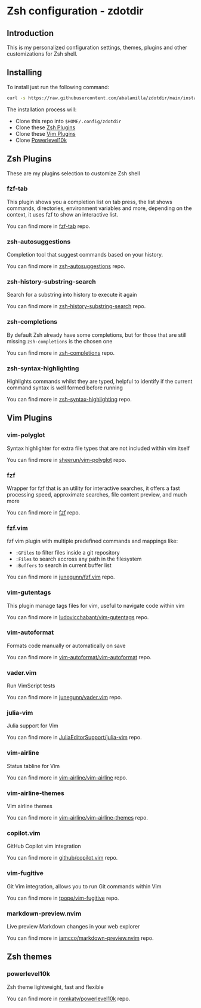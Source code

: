 # Zsh configuration - zdotdir

## Introduction

This is my personalized configuration settings, themes, plugins and other customizations for Zsh shell.

## Installing

To install just run the following command:

```zsh
curl -s https://raw.githubusercontent.com/abalamilla/zdotdir/main/install.sh | zsh
```

The installation process will:

-   Clone this repo into `$HOME/.config/zdotdir`
-   Clone these [Zsh Plugins](#zsh-plugins)
-   Clone these [Vim Plugins](#vim-plugins)
-   Clone [Powerlevel10k](#powerlevel10k)

## Zsh Plugins

These are my plugins selection to customize Zsh shell

### fzf-tab

This plugin shows you a completion list on tab press, the list shows commands, directories, environment variables and more, depending on the context, it uses fzf to show an interactive list.

You can find more in [fzf-tab](https://github.com/Aloxaf/fzf-tab) repo.

### zsh-autosuggestions

Completion tool that suggest commands based on your history.

You can find more in [zsh-autosuggestions](https://github.com/zsh-users/zsh-autosuggestions?tab=readme-ov-file#configuration) repo.

### zsh-history-substring-search

Search for a substring into history to execute it again

You can find more in [zsh-history-substring-search](https://github.com/zsh-users/zsh-history-substring-search) repo.

### zsh-completions

By default Zsh already have some completions, but for those that are still missing `zsh-completions` is the chosen one

You can find more in [zsh-completions](https://github.com/zsh-users/zsh-completions) repo.

### zsh-syntax-highlighting

Highlights commands whilst they are typed, helpful to identify if the current command syntax is well formed before running

You can find more in [zsh-syntax-highlighting](https://github.com/zsh-users/zsh-syntax-highlighting) repo.

## Vim Plugins

### vim-polyglot

Syntax highlighter for extra file types that are not included within vim itself

You can find more in [sheerun/vim-polyglot](https://github.com/sheerun/vim-polyglot) repo.

### fzf

Wrapper for fzf that is an utility for interactive searches, it offers a fast processing speed, approximate searches, file content preview, and much more

You can find more in [fzf](https://github.com/junegunn/fzf) repo.

### fzf.vim

fzf vim plugin with multiple predefined commands and mappings like:

-   `:GFiles` to filter files inside a git repository
-   `:Files` to search accross any path in the filesystem
-   `:Buffers` to search in current buffer list

You can find more in [junegunn/fzf.vim](https://github.com/junegunn/fzf.vim) repo.

### vim-gutentags

This plugin manage tags files for vim, useful to navigate code within vim

You can find more in [ludovicchabant/vim-gutentags](https://github.com/ludovicchabant/vim-gutentags) repo.

### vim-autoformat

Formats code manually or automatically on save

You can find more in [vim-autoformat/vim-autoformat](https://github.com/vim-autoformat/vim-autoformat) repo.

### vader.vim

Run VimScript tests

You can find more in [junegunn/vader.vim](https://github.com/junegunn/vader.vim) repo.

### julia-vim

Julia support for Vim

You can find more in [JuliaEditorSupport/julia-vim](https://github.com/JuliaEditorSupport/julia-vim) repo.

### vim-airline

Status tabline for Vim

You can find more in [vim-airline/vim-airline](https://github.com/vim-airline/vim-airline) repo.

### vim-airline-themes

Vim airline themes

You can find more in [vim-airline/vim-airline-themes](https://github.com/vim-airline/vim-airline-themes) repo.

### copilot.vim

GitHub Copilot vim integration

You can find more in [github/copilot.vim](https://github.com/github/copilot.vim) repo.

### vim-fugitive

Git Vim integration, allows you to run Git commands within Vim

You can find more in [tpope/vim-fugitive](https://github.com/tpope/vim-fugitive) repo.

### markdown-preview.nvim

Live preview Markdown changes in your web explorer

You can find more in [iamcco/markdown-preview.nvim](https://github.com/iamcco/markdown-preview.nvim) repo.

## Zsh themes

### powerlevel10k

Zsh theme lightweight, fast and flexible

You can find more in [romkatv/powerlevel10k](https://github.com/romkatv/powerlevel10k) repo.


